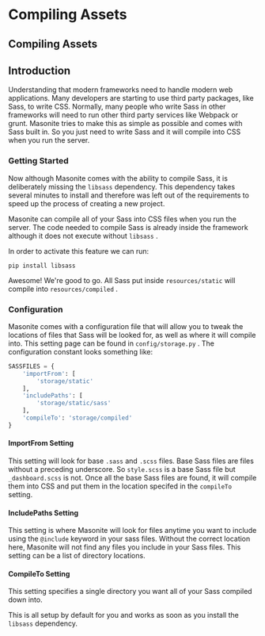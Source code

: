 # Compiling Assets

## Compiling Assets

## Introduction

Understanding that modern frameworks need to handle modern web applications. Many developers are starting to use third party packages, like Sass, to write CSS. Normally, many people who write Sass in other frameworks will need to run other third party services like Webpack or grunt. Masonite tries to make this as simple as possible and comes with Sass built in. So you just need to write Sass and it will compile into CSS when you run the server.

### Getting Started

Now although Masonite comes with the ability to compile Sass, it is deliberately missing the `libsass` dependency. This dependency takes several minutes to install and therefore was left out of the requirements to speed up the process of creating a new project.

Masonite can compile all of your Sass into CSS files when you run the server. The code needed to compile Sass is already inside the framework although it does not execute without `libsass` .

In order to activate this feature we can run:

```text
pip install libsass
```

Awesome! We're good to go. All Sass put inside `resources/static` will compile into `resources/compiled` .

### Configuration

Masonite comes with a configuration file that will allow you to tweak the locations of files that Sass will be looked for, as well as where it will compile into. This setting page can be found in `config/storage.py` . The configuration constant looks something like:

```python
SASSFILES = {
    'importFrom': [
        'storage/static'
    ],
    'includePaths': [
        'storage/static/sass'
    ],
    'compileTo': 'storage/compiled'
}
```

#### ImportFrom Setting

This setting will look for base `.sass` and `.scss` files. Base Sass files are files without a preceding underscore. So `style.scss` is a base Sass file but `_dashboard.scss` is not. Once all the base Sass files are found, it will compile them into CSS and put them in the location specifed in the `compileTo` setting.

#### IncludePaths Setting

This setting is where Masonite will look for files anytime you want to include using the `@include` keyword in your sass files. Without the correct location here, Masonite will not find any files you include in your Sass files. This setting can be a list of directory locations.

#### CompileTo Setting

This setting specifies a single directory you want all of your Sass compiled down into.

This is all setup by default for you and works as soon as you install the `libsass` dependency.

